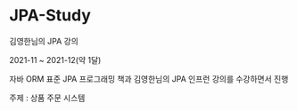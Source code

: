 # JPA-Study

김영한님의 JPA 강의

2021-11 ~ 2021-12(약 1달)

자바 ORM 표준 JPA 프로그래밍 책과 김영한님의 JPA 인프런 강의를 수강하면서 진행

주제 : 상품 주문 시스템

